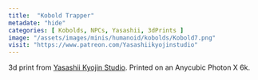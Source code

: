 ```yaml
---
title:  "Kobold Trapper"
metadate: "hide"
categories: [ Kobolds, NPCs, Yasashii, 3dPrints ]
image: "/assets/images/minis/humanoid/kobolds/Kobold7.png"
visit: "https://www.patreon.com/Yasashiikyojinstudio"
---
```

3d print from [Yasashii Kyojin Studio](https://www.patreon.com/Yasashiikyojinstudio). 
Printed on an Anycubic Photon X 6k.